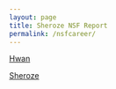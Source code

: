 ```yaml
---
layout: page
title: Sheroze NSF Report
permalink: /nsfcareer/
---
```


[Hwan](/hwannsf)

[Sheroze](/sherozensf)
